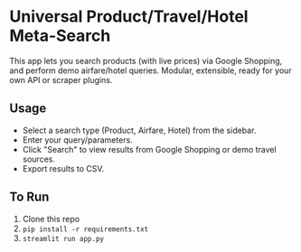 # Universal Product/Travel/Hotel Meta-Search

This app lets you search products (with live prices) via Google Shopping, and perform demo airfare/hotel queries. Modular, extensible, ready for your own API or scraper plugins.

## Usage

- Select a search type (Product, Airfare, Hotel) from the sidebar.
- Enter your query/parameters.
- Click "Search" to view results from Google Shopping or demo travel sources.
- Export results to CSV.

## To Run

1. Clone this repo
2. `pip install -r requirements.txt`
3. `streamlit run app.py`
